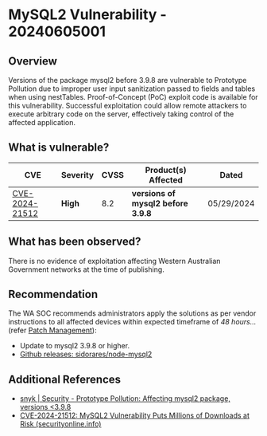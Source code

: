 # MySQL2 Vulnerability - 20240605001

## Overview

Versions of the package mysql2 before 3.9.8 are vulnerable to Prototype Pollution due to improper user input sanitization passed to fields and tables when using nestTables.
Proof-of-Concept (PoC) exploit code is available for this vulnerability. Successful exploitation could allow remote attackers to execute arbitrary code on the server, effectively taking control of the affected application.

## What is vulnerable?

| CVE                                                               | Severity | CVSS | Product(s) Affected                 | Dated      |
| ----------------------------------------------------------------- | -------- | ---- | ----------------------------------- | ---------- |
| [CVE-2024-21512](https://nvd.nist.gov/vuln/detail/CVE-2024-21512) | **High** | 8.2  | **versions of mysql2 before 3.9.8** | 05/29/2024 |

## What has been observed?

There is no evidence of exploitation affecting Western Australian Government networks at the time of publishing.

## Recommendation

The WA SOC recommends administrators apply the solutions as per vendor instructions to all affected devices within expected timeframe of *48 hours...* (refer [Patch Management](../guidelines/patch-management.md)):

- Update to mysql2 3.9.8 or higher.
- [Github releases: sidorares/node-mysql2](https://github.com/sidorares/node-mysql2/releases)

## Additional References

- [snyk | Security - Prototype Pollution: Affecting mysql2 package, versions \<3.9.8](https://security.snyk.io/vuln/SNYK-JS-MYSQL2-6861580)
- [CVE-2024-21512: MySQL2 Vulnerability Puts Millions of Downloads at Risk (securityonline.info)](https://securityonline.info/cve-2024-21512-mysql2-vulnerability-puts-millions-of-downloads-at-risk/)

